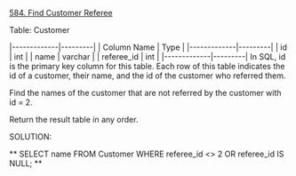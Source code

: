 [584. Find Customer Referee](https://leetcode.com/problems/find-customer-referee/?envType=study-plan-v2&envId=top-sql-50)

Table: Customer

|-------------|---------|
| Column Name | Type    |
|-------------|---------|
| id          | int     |
| name        | varchar |
| referee_id  | int     |
|-------------|---------|
In SQL, id is the primary key column for this table.
Each row of this table indicates the id of a customer, their name, and the id of the customer who referred them.
 

Find the names of the customer that are not referred by the customer with id = 2.

Return the result table in any order.

SOLUTION:

**
SELECT name
FROM Customer
WHERE referee_id <> 2 
OR referee_id IS NULL; 
**
